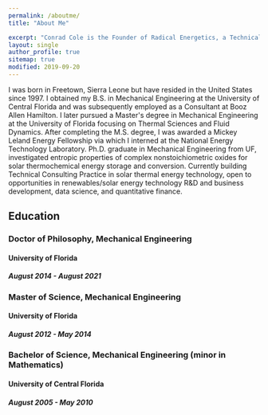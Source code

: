 ```yaml
---
permalink: /aboutme/
title: "About Me"

excerpt: "Conrad Cole is the Founder of Radical Energetics, a Technical Consulting Practice in Solar Thermal Energy Technology."
layout: single
author_profile: true
sitemap: true
modified: 2019-09-20
---
```

I was born in Freetown, Sierra Leone but have resided in the United States since 1997. I obtained my B.S. in Mechanical Engineering at the University of Central Florida and was subsequently employed as a Consultant at Booz Allen Hamilton.
I later pursued a Master's degree in Mechanical Engineering at the University of Florida focusing on Thermal Sciences and Fluid Dynamics. After completing the M.S. degree, I was awarded a Mickey Leland Energy Fellowship via which I interned at the National Energy Technology Laboratory. 
Ph.D. graduate in Mechanical Engineering from UF, investigated entropic properties of complex nonstoichiometric oxides for solar thermochemical energy storage and conversion. 
Currently building Technical Consulting Practice in solar thermal energy technology, open to opportunities in renewables/solar energy technology R&D and business development, data science, and quantitative finance.


## Education

### Doctor of Philosophy, Mechanical Engineering

#### University of Florida

##### August 2014 - August 2021

### Master of Science, Mechanical Engineering

#### University of Florida

##### August 2012 - May 2014

### Bachelor of Science, Mechanical Engineering (minor in Mathematics)

#### University of Central Florida

##### August 2005 - May 2010


